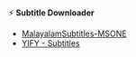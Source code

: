 ⚡️ **Subtitle Downloader**

- [MalayalamSubtitles-MSONE](https://malayalamsubtitles.org/)
- [YIFY - Subtitles](https://yifysubtitles.org/) 
